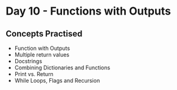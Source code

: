 # Day 10 - Functions with Outputs
## Concepts Practised
- Function with Outputs
- Multiple return values
- Docstrings
- Combining Dictionaries and Functions
- Print vs. Return
- While Loops, Flags and Recursion
